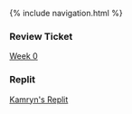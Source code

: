 {% include navigation.html %}
### Review Ticket
[Week 0](https://github.com/kamryns/curly-spork/issues/2)
### Replit
[Kamryn's Replit]()

